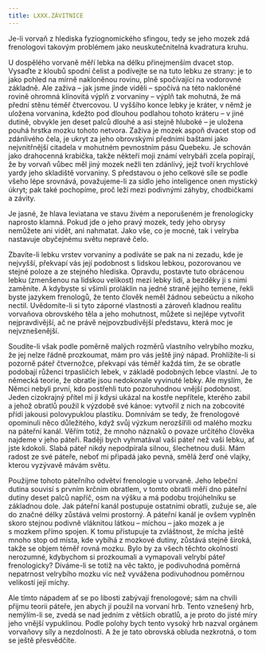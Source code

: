 ```yaml
---
title: LXXX.ZÁVITNICE
---
```


Je-li vorvaň z hlediska fyziognomického sfingou, tedy se jeho mozek zdá frenologovi takovým problémem jako neuskutečnitelná kvadratura kruhu.

U dospělého vorvaně měří lebka na délku přinejmenším dvacet stop. Vysaďte z kloubů spodní čelist a podívejte se na tuto lebku ze strany: je to jako pohled na mírně nakloněnou rovinu, plně spočívající na vodorovné základně. Ale zaživa – jak jsme jinde viděli – spočívá na této nakloněné rovině ohromná klínovitá výplň z vorvaniny – výplň tak mohutná, že má přední stěnu téměř čtvercovou. U vyššího konce lebky je kráter, v němž je uložena vorvanina, kdežto pod dlouhou podlahou tohoto kráteru – v jiné dutině, obvykle jen deset palců dlouhé a asi stejně hluboké – je uložena pouhá hrstka mozku tohoto netvora. Zaživa je mozek aspoň dvacet stop od zdánlivého čela, je ukryt za jeho obrovskými předními baštami jako nejvnitřnější citadela v mohutném pevnostním pásu Quebeku. Je schován jako drahocenná krabička, takže někteří moji známí velrybáři zcela popírají, že by vorvaň vůbec měl jiný mozek nežli ten zdánlivý, jejž tvoří krychlové yardy jeho skladiště vorvaniny. S představou o jeho celkové síle se podle všeho lépe srovnává, považujeme-li za sídlo jeho inteligence onen mystický úkryt; pak také pochopíme, proč leží mezi podivnými záhyby, chodbičkami a závity.

Je jasné, že hlava leviatana ve stavu živém a neporušeném je frenologicky naprosto klamná. Pokud jde o jeho pravý mozek, tedy jeho obrysy nemůžete ani vidět, ani nahmatat. Jako vše, co je mocné, tak i velryba nastavuje obyčejnému světu nepravé čelo.

Zbavíte-li lebku vrstev vorvaniny a podíváte se pak na ni zezadu, kde je nejvyšší, překvapí vás její podobnost s lidskou lebkou, pozorovanou ve stejné poloze a ze stejného hlediska. Opravdu, postavte tuto obrácenou lebku (zmenšenou na lidskou velikost) mezi lebky lidí, a bezděky ji s nimi zaměníte. A kdybyste si všimli proláklin na jedné straně jejího temene, řekli byste jazykem frenologů, že tento člověk neměl žádnou sebeúctu a nikoho nectil. Uvědomíte-li si tyto záporné vlastnosti a zároveň kladnou realitu vorvaňova obrovského těla a jeho mohutnost, můžete si nejlépe vytvořit nejpravdivější, ač ne právě nejpovzbudivější představu, která moc je nejvznešenější.

Soudíte-li však podle poměrně malých rozměrů vlastního velrybího mozku, že jej nelze řádně prozkoumat, mám pro vás ještě jiný nápad. Prohlížíte-li si pozorně páteř čtvernožce, překvapí vás téměř každá tím, že se obratle podobají růženci trpasličích lebek, v základě podobných lebce vlastní. Je to německá teorie, že obratle jsou nedokonale vyvinuté lebky. Ale myslím, že Němci nebyli první, kdo postřehli tuto pozoruhodnou vnější podobnost. Jeden cizokrajný přítel mi ji kdysi ukázal na kostře nepřítele, kterého zabil a jehož obratlů použil k výzdobě své kánoe: vytvořil z nich na zobcovité přídi jakousi polovypuklou plastiku. Domnívám se tedy, že frenologové opominuli něco důležitého, když svůj výzkum nerozšířili od malého mozku na páteřní kanál. Věřím totiž, že mnoho náznaků o povaze určitého člověka najdeme v jeho páteři. Raději bych vyhmatával vaši páteř než vaši lebku, ať jste kdokoli. Slabá páteř nikdy nepodpírala silnou, šlechetnou duši. Mám radost ze své páteře, neboť mi připadá jako pevná, smělá žerď oné vlajky, kterou vyzývavě mávám světu.

Použijme tohoto páteřního odvětví frenologie u vorvaně. Jeho lebeční dutina souvisí s prvním krčním obratlem, v tomto obratli měří dno páteřní dutiny deset palců napříč, osm na výšku a má podobu trojúhelníku se základnou dole. Jak páteřní kanál postupuje ostatními obratli, zužuje se, ale do značné délky zůstává velmi prostorný. A páteřní kanál je ovšem vyplněn skoro stejnou podivně vláknitou látkou – míchou – jako mozek a je s mozkem přímo spojen. K tomu přistupuje ta zvláštnost, že mícha ještě mnoho stop od místa, kde vybíhá z mozkové dutiny, zůstává stejně široká, takže se objem téměř rovná mozku. Bylo by za všech těchto okolností nerozumné, kdybychom si prozkoumali a vymapovali velrybí páteř frenologicky? Díváme-li se totiž na věc takto, je podivuhodná poměrná nepatrnost velrybího mozku víc než vyvážena podivuhodnou poměrnou velikostí její míchy.

Ale tímto nápadem ať se po libosti zabývají frenologové; sám na chvíli přijmu teorii páteře, jen abych jí použil na vorvaní hrb. Tento vznešený hrb, nemýlím-li se, zvedá se nad jedním z větších obratlů, a je proto do jisté míry jeho vnější vypuklinou. Podle polohy bych tento vysoký hrb nazval orgánem vorvaňovy síly a nezdolnosti. A že je tato obrovská obluda nezkrotná, o tom se ještě přesvědčíte.
